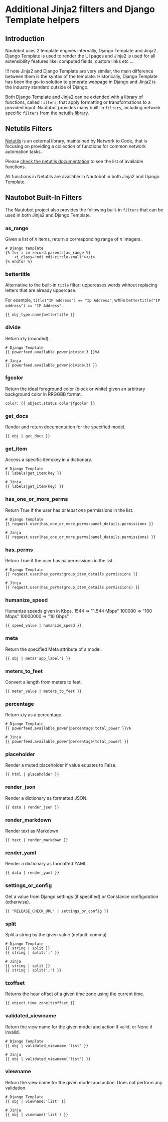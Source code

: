 # Additional Jinja2 filters and Django Template helpers

## Introduction

Nautobot uses 2 template engines internally, Django Template and Jinja2.
Django Template is used to render the UI pages and Jinja2 is used for all extensibility features like: computed fields, custom links etc ...

!!! note
	Jinja2 and Django Template are very similar, the main difference between them is the syntax of the template. Historically, Django Template has been the go-to solution to generate webpage in Django and Jinja2 is the industry standard outside of Django.

Both Django Template and Jinja2 can be extended with a library of functions, called `filters`, that apply formatting or transformations to a provided input. Nautobot provides many built-in `filters`, including network specific `filters` from the [netutils library](https://netutils.readthedocs.io/en/latest/index.html).

## Netutils Filters

[Netutils](https://netutils.readthedocs.io/en/latest/) is an external library, maintained by Network to Code, that is focusing on providing a collection of functions for common network automation tasks.

Please [check the netutils documentation](https://netutils.readthedocs.io/en/latest/netutils/index.html) to see the list of available functions.

All functions in Netutils are available in Nautobot in both Jinja2 and Django Template.

## Nautobot Built-In Filters

The Nautobot project also provides the following built-in `filters` that can be used in both Jinja2 and Django Template.

### as_range

Given a list of *n* items, return a corresponding range of *n* integers.

```no-highlight
# Django template
{% for i in record.parents|as_range %}
    <i class="mdi mdi-circle-small"></i>
{% endfor %}
```

### bettertitle

Alternative to the built-in `title` filter; uppercases words without replacing letters that are already uppercase.

For example, `title("IP address") == "Ip Address"`, while `bettertitle("IP address") == "IP Address"`.

```no-highlight
{{ obj_type.name|bettertitle }}
```


### divide

Return x/y (rounded).

```no-highlight
# Django Template
{{ powerfeed.available_power|divide:3 }}VA

# Jinja
{{ powerfeed.available_power|divide(3) }}
```

### fgcolor

Return the ideal foreground color (block or white) given an arbitrary background color in RRGGBB format.

```no-highlight
color: {{ object.status.color|fgcolor }}
```

### get_docs

Render and return documentation for the specified model.

```no-highlight
{{ obj | get_docs }}
```


### get_item

Access a specific item/key in a dictionary. 

```no-highlight
# Django Template
{{ labels|get_item:key }}

# Jinja
{{ labels|get_item(key) }}
```


### has_one_or_more_perms

Return True if the user has *at least one* permissions in the list.

```no-highlight
# Django Template
{{ request.user|has_one_or_more_perms:panel_details.permissions }}

# Jinja
{{ request.user|has_one_or_more_perms(panel_details.permissions) }}
```

### has_perms

Return True if the user has *all* permissions in the list.

```no-highlight
# Django Template
{{ request.user|has_perms:group_item_details.permissions }}

# Jinja
{{ request.user|has_perms(group_item_details.permissions) }}
```

### humanize_speed

Humanize speeds given in Kbps.
    1544 => "1.544 Mbps"
    100000 => "100 Mbps"
    10000000 => "10 Gbps"

```no-highlight
{{ speed_value | humanize_speed }}
```

### meta

Return the specified Meta attribute of a model. 

```no-highlight
{{ obj | meta('app_label') }}
```

### meters_to_feet

Convert a length from meters to feet.

```no-highlight
{{ meter_value | meters_to_feet }}
```


### percentage

Return x/y as a percentage.

```no-highlight
# Django Template
{{ powerfeed.available_power|percentage:total_power }}VA

# Jinja
{{ powerfeed.available_power|percentage(total_power) }}
```

### placeholder

Render a muted placeholder if value equates to False.

```no-highlight
{{ html | placeholder }}
```

### render_json

Render a dictionary as formatted JSON.

```no-highlight
{{ data | render_json }}
```

### render_markdown

Render text as Markdown.

```no-highlight
{{ text | render_markdown }}
```

### render_yaml

Render a dictionary as formatted YAML.

```no-highlight
{{ data | render_yaml }}
```

### settings_or_config

Get a value from Django settings (if specified) or Constance configuration (otherwise).

```no-highlight
{{ "RELEASE_CHECK_URL" | settings_or_config }}
```

### split

Split a string by the given value (default: comma)

```no-highlight
# Django Template
{{ string | split }}
{{ string | split:';' }}

# Jinja
{{ string | split }}
{{ string | split(';') }}
```

### tzoffset

Returns the hour offset of a given time zone using the current time.

```no-highlight
{{ object.time_zone|tzoffset }}
```

### validated_viewname

Return the view name for the given model and action if valid, or None if invalid.

```no-highlight
# Django Template
{{ obj | validated_viewname:'list' }}

# Jinja
{{ obj | validated_viewname('list') }}
```

### viewname

Return the view name for the given model and action. Does not perform any validation.

```no-highlight
# Django Template
{{ obj | viewname:'list' }}

# Jinja
{{ obj | viewname('list') }}
```




